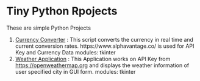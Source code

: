 # Tiny Python Rpojects
These are simple Python Projects 

1. <a href="https://github.com/adityakumaar/Tiny-Python-Projects/blob/master/currencyConverterGUI.py"> 
   Currency Converter</a> 
   <a>: This script converts the currency in real time and current conversion rates.
   https://www.alphavantage.co/ is used for API Key and Currency Data
   modules: tkinter </a>
   <br>
2. <a href=""> Weather Application</a> 
   <a>: This Application works on API Key from https://openweathermap.org 
   and displays the weather information of user specified city in GUI form.
   modules: tkinter </a>
   <br>
